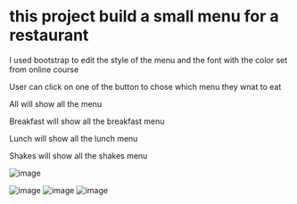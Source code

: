 # this project build a small menu for a restaurant

I used bootstrap to edit the style of the menu and the font with the color set from online course 

User can click on one of the button to chose which menu they wnat to eat 

  All will show all the menu <p>
  Breakfast will show all the breakfast menu <p>
  Lunch will show all the lunch menu <p>
  Shakes will show all the shakes menu <p>

![image](https://user-images.githubusercontent.com/33323750/147414368-7d76daa5-afcd-432a-a7c9-9c269b87c7ba.png)

![image](https://user-images.githubusercontent.com/33323750/147414818-cd19d591-793a-412a-bbf0-e615f7fe8f03.png)
![image](https://user-images.githubusercontent.com/33323750/147414824-79d8c851-72d9-4a81-82c8-b32371f6d5bb.png)
![image](https://user-images.githubusercontent.com/33323750/147414828-b475e37d-ec29-4d00-8e3f-84de698d7f10.png)
